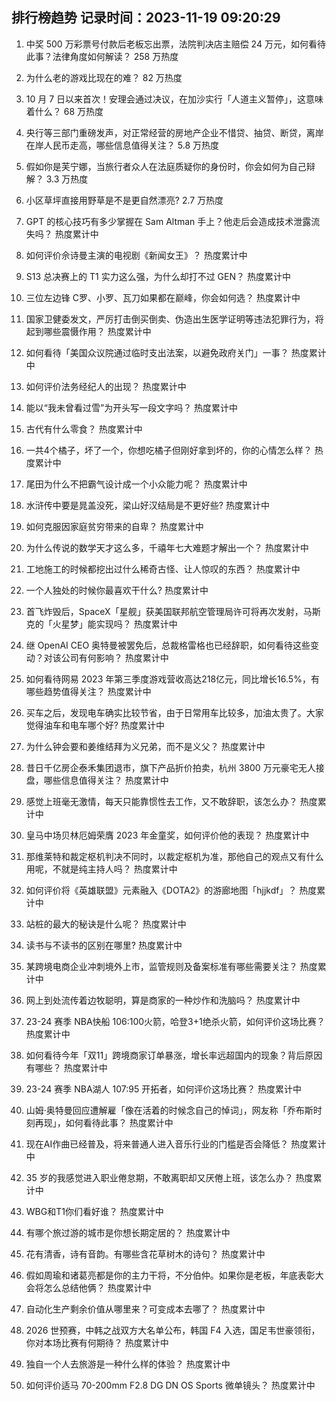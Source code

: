
## 排行榜趋势 记录时间：2023-11-19 09:20:29
  
  1. 中奖 500 万彩票号付款后老板忘出票，法院判决店主赔偿 24 万元，如何看待此事？法律角度如何解读？ 258 万热度
    
  2. 为什么老的游戏比现在的难？ 82 万热度
    
  3. 10 月 7 日以来首次！安理会通过决议，在加沙实行「人道主义暂停」，这意味着什么？ 68 万热度
    
  4. 央行等三部门重磅发声，对正常经营的房地产企业不惜贷、抽贷、断贷，离岸在岸人民币走高，哪些信息值得关注？ 5.8 万热度
    
  5. 假如你是芙宁娜，当旅行者众人在法庭质疑你的身份时，你会如何为自己辩解？ 3.3 万热度
    
  6. 小区草坪直接用野草是不是更自然漂亮? 2.7 万热度
    
  7. GPT 的核心技巧有多少掌握在 Sam Altman 手上？他走后会造成技术泄露流失吗？ 热度累计中
    
  8. 如何评价佘诗曼主演的电视剧《新闻女王》？ 热度累计中
    
  9. S13 总决赛上的 T1 实力这么强，为什么却打不过 GEN？ 热度累计中
    
  10. 三位左边锋 C罗、小罗、瓦刀如果都在巅峰，你会如何选？ 热度累计中
    
  11. 国家卫健委发文，严厉打击倒买倒卖、伪造出生医学证明等违法犯罪行为，将起到哪些震慑作用？ 热度累计中
    
  12. 如何看待「美国众议院通过临时支出法案，以避免政府关门」一事？ 热度累计中
    
  13. 如何评价法务经纪人的出现？ 热度累计中
    
  14. 能以“我未曾看过雪”为开头写一段文字吗？ 热度累计中
    
  15. 古代有什么零食？ 热度累计中
    
  16. 一共4个橘子，坏了一个，你想吃橘子但刚好拿到坏的，你的心情怎么样？ 热度累计中
    
  17. 尾田为什么不把霸气设计成一个小众能力呢？ 热度累计中
    
  18. 水浒传中要是晁盖没死，梁山好汉结局是不更好些? 热度累计中
    
  19. 如何克服因家庭贫穷带来的自卑？ 热度累计中
    
  20. 为什么传说的数学天才这么多，千禧年七大难题才解出一个？ 热度累计中
    
  21. 工地施工的时候都挖出过什么稀奇古怪、让人惊叹的东西？ 热度累计中
    
  22. 一个人独处的时候你最喜欢干什么? 热度累计中
    
  23. 首飞炸毁后，SpaceX「星舰」获美国联邦航空管理局许可将再次发射，马斯克的「火星梦」能实现吗？ 热度累计中
    
  24. 继 OpenAI CEO 奥特曼被罢免后，总裁格雷格也已经辞职，如何看待这些变动？对该公司有何影响？ 热度累计中
    
  25. 如何看待网易 2023 年第三季度游戏营收高达218亿元，同比增长16.5%，有哪些趋势值得关注？ 热度累计中
    
  26. 买车之后，发现电车确实比较节省，由于日常用车比较多，加油太贵了。大家觉得油车和电车哪个好? 热度累计中
    
  27. 为什么钟会要和姜维结拜为义兄弟，而不是义父？ 热度累计中
    
  28. 昔日千亿房企泰禾集团退市，旗下产品折价拍卖，杭州 3800 万元豪宅无人接盘，哪些信息值得关注？ 热度累计中
    
  29. 感觉上班毫无激情，每天只能靠惯性去工作，又不敢辞职，该怎么办？ 热度累计中
    
  30. 皇马中场贝林厄姆荣膺 2023 年金童奖，如何评价他的表现？ 热度累计中
    
  31. 那维莱特和裁定枢机判决不同时，以裁定枢机为准，那他自己的观点又有什么用呢，不就是纯主持人吗？ 热度累计中
    
  32. 如何评价将《英雄联盟》元素融入《DOTA2》的游廊地图「hjjkdf」？ 热度累计中
    
  33. 站桩的最大的秘诀是什么呢？ 热度累计中
    
  34. 读书与不读书的区别在哪里? 热度累计中
    
  35. 某跨境电商企业冲刺境外上市，监管规则及备案标准有哪些需要关注？ 热度累计中
    
  36. 网上到处流传着边牧聪明，算是商家的一种炒作和洗脑吗？ 热度累计中
    
  37. 23-24 赛季 NBA快船 106:100火箭，哈登3+1绝杀火箭，如何评价这场比赛？ 热度累计中
    
  38. 如何看待今年「双11」跨境商家订单暴涨，增长率远超国内的现象？背后原因有哪些？ 热度累计中
    
  39. 23-24 赛季 NBA湖人 107:95 开拓者，如何评价这场比赛？ 热度累计中
    
  40. 山姆·奥特曼回应遭解雇「像在活着的时候念自己的悼词」，网友称「乔布斯时刻再现」，如何看待此事？ 热度累计中
    
  41. 现在AI作曲已经普及，将来普通人进入音乐行业的门槛是否会降低？ 热度累计中
    
  42. 35 岁的我感觉进入职业倦怠期，不敢离职却又厌倦上班，该怎么办？ 热度累计中
    
  43. WBG和T1你们看好谁？ 热度累计中
    
  44. 有哪个旅过游的城市是你想长期定居的？ 热度累计中
    
  45. 花有清香，诗有音韵。有哪些含花草树木的诗句？ 热度累计中
    
  46. 假如周瑜和诸葛亮都是你的主力干将，不分伯仲。如果你是老板，年底表彰大会将怎么总结他俩？ 热度累计中
    
  47. 自动化生产剩余价值从哪里来？可变成本去哪了？ 热度累计中
    
  48. 2026 世预赛，中韩之战双方大名单公布，韩国 F4 入选，国足韦世豪领衔，你对本场比赛有何期待？ 热度累计中
    
  49. 独自一个人去旅游是一种什么样的体验？ 热度累计中
    
  50. 如何评价适马 70-200mm F2.8 DG DN OS Sports 微单镜头？ 热度累计中
    